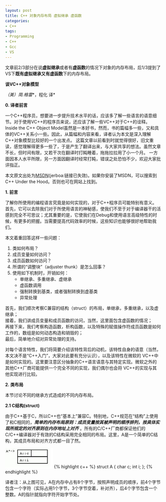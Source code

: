 ```yaml
---
layout: post
title: C++ 对象内存布局 虚拟继承 虚函数
categories:
- C++
tags:
- Programming
- C++
- Gcc
- VS
---
```


文章前2/3部分在说**虚拟继承**或者有**虚函数**的情况下对象的内存布局，后1/3提到了VS下**既有虚拟继承又有虚函数**下的内存布局。

**谈VC++对象模型**

*（美）简.格雷**，程化 译*

**0. 译者前言**

一个C++程序员，想要进一步提升技术水平的话，应该多了解一些语言的语意细节。对于使用VC++的程序员来说，还应该了解一些VC++对于C++的诠释。 Inside the C++ Object Model虽然是一本好书，然而，书的篇幅多一些，又和具体的VC++关系小一些。因此，从篇幅和内容来看，译者认为本文是深入理解C++对象模型比较好的一个出发点。
这篇文章以前看到时就觉得很好，旧文重读，感觉理解得更多一些了，于是产生了翻译出来，与大家共享的想法。虽然文章不长，但时间有限，又若干次在翻译时打盹睡着，拖拖拉拉用了小一个月。
一方面因本人水平所限，另一方面因翻译时经常打盹，错误之处恐怕不少，欢迎大家批评指正。

本文原文出处为[MSDN](http://msdn.microsoft.com/zh-cn/archive/default.asp?url=/archive/en-us/dnarvc/html/jangrayhood.asp)(jerboa:链接已失效)。如果你安装了MSDN，可以搜索到C++ Under the Hood。否则也可在网站上找到。

**1. 前言**

了解你所使用的编程语言究竟是如何实现的，对于C++程序员可能特别有意义。首先，它可以去除我们对于所使用语言的神秘感，使我们不至于对于编译器干的活感到完全不可思议；尤其重要的是，它使我们在Debug和使用语言高级特性的时候，有更多的把握。当需要提高代码效率的时候，这些知识也能够很好地帮助我们。

本文着重回答这样一些问题：

1. 类如何布局？
2. 成员变量如何访问？
3. 成员函数如何访问？
4. 所谓的“调整块”（adjuster thunk）是怎么回事？
5. 使用如下机制时，开销如何：
	- 单继承、多重继承、虚继承
	- 虚函数调用
	- 强制转换到基类，或者强制转换到虚基类
	- 异常处理

首先，我们顺次考察C兼容的结构（struct）的布局，单继承，多重继承，以及虚继承；  
接着，我们讲成员变量和成员函数的访问，当然，这里面包含虚函数的情况；  
再接下来，我们考察构造函数，析构函数，以及特殊的赋值操作符成员函数是如何工作的，数组是如何动态构造和销毁的；  
最后，简单地介绍对异常处理的支持。

对每个语言特性，我们将简要介绍该特性背后的动机，该特性自身的语意（当然，本文决不是“C++入门”，大家对此要有充分认识），以及该特性在微软的 VC++中是如何实现的。这里要注意区分抽象的C++语言语意与其特定实现。微软之外的其他C++厂商可能提供一个完全不同的实现，我们偶尔也会将 VC++的实现与其他实现进行比较。

**2. 类布局**

本节讨论不同的继承方式造成的不同内存布局。

**2.1 C结构(struct)**

由于C++基于C，所以C++也“基本上”兼容C。特别地，C++规范在“结构”上使用了和C相同的，***简单的内存布局原则：成员变量按其被声明的顺序排列，按具体实现所规定的对齐原则在内存地址上对齐*** 。所有的C/C++厂商都保证他们的C/C++编译器对于有效的C结构采用完全相同的布局。这里，A是一个简单的C结构，其成员布局和对齐方式都一目了然。

![](/images/2014-03-24-2_1-1.PNG)
{% highlight c++ %}
struct A {
   char c;
   int i;
};
{% endhighlight %}

译者注：从上图可见，A在内存中占有8个字节，按照声明成员的顺序，前4个字节包含一个字符（实际占用1个字节，3个字节空着，补对齐），后4个字节包含一个整数。A的指针就指向字符开始字节处。